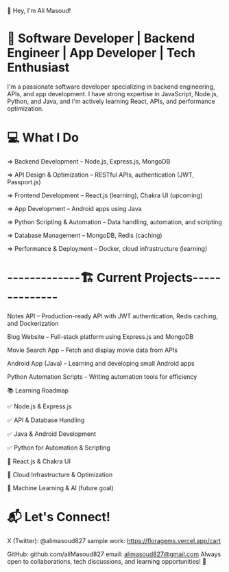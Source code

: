 👋 Hey, I'm Ali Masoud!

# 🚀 Software Developer | Backend Engineer | App Developer | Tech Enthusiast

I'm a passionate software developer specializing in backend engineering, APIs, and app development. I have strong expertise in JavaScript, Node.js, Python, and Java, and I'm actively learning React, APIs, and performance optimization.

  # 💻 What I Do

=> Backend Development – Node.js, Express.js, MongoDB

=> API Design & Optimization – RESTful APIs, authentication (JWT, Passport.js)

=> Frontend Development – React.js (learning), Chakra UI (upcoming)

=> App Development – Android apps using Java 

=> Python Scripting & Automation – Data handling, automation, and scripting

=> Database Management – MongoDB, Redis (caching)

=> Performance & Deployment – Docker, cloud infrastructure (learning)

 # -------------🏗️ Current Projects--------------
  
Notes API – Production-ready API with JWT authentication, Redis caching, and Dockerization

Blog Website – Full-stack platform using Express.js and MongoDB

Movie Search App – Fetch and display movie data from APIs

Android App (Java) – Learning and developing small Android apps

Python Automation Scripts – Writing automation tools for efficiency

📚 Learning Roadmap

✅ Node.js & Express.js

✅ API & Database Handling

✅ Java & Android Development

✅ Python for Automation & Scripting

🔄 React.js & Chakra UI

🔄 Cloud Infrastructure & Optimization

🔄 Machine Learning & AI (future goal)

# 📬 Let's Connect!
X (Twitter): @alimasoud827
sample work: https://floragems.vercel.app/cart

GitHub: github.com/aliMasoud827
email:  alimasoud827@gmail.com
Always open to collaborations, tech discussions, and learning opportunities! 🚀
